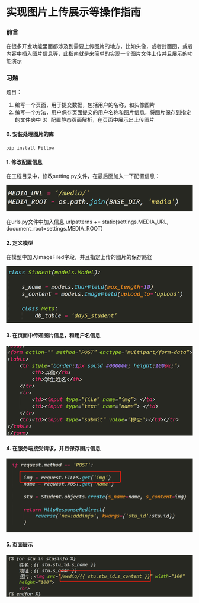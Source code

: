 
# 实现图片上传展示等操作指南

### 前言
在很多开发功能里面都涉及到需要上传图片的地方，比如头像，或者封面图，或者内容中插入图片信息等，此指南就是来简单的实现一个图片文件上传并且展示的功能演示

### 习题
题目：
1) 编写一个页面，用于提交数据，包括用户的名称，和头像图片
2) 编写一个方法，用户保存页面提交的用户名称和图片信息，将图片保存到指定的文件夹中
3）配置静态页面解析，在页面中展示出上传图片

#### 0. 安装处理图片的库
	pip install Pillow

#### 1. 修改配置信息
在工程目录中，修改setting.py文件，在最后面加入一下配置信息：

![图](../images/django_media_root.png)

在urls.py文件中加入信息
	urlpatterns += static(settings.MEDIA_URL, document_root=settings.MEDIA_ROOT)

#### 2. 定义模型
在模型中加入ImageFiled字段，并且指定上传的图片的保存路径

![图](../images/django_image_file.png)

#### 3. 在页面中传递图片信息，和用户名信息

![图](../images/django_image_upload.png)

#### 4. 在服务端接受请求，并且保存图片信息


![图](../images/django_image_back_deal.png)


#### 5. 页面展示
![图](../images/django_upload_sixiang.png)
